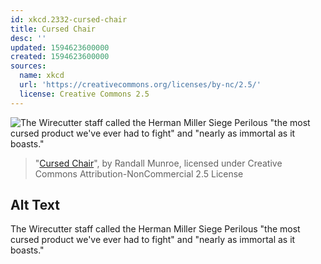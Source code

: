 ```yaml
---
id: xkcd.2332-cursed-chair
title: Cursed Chair
desc: ''
updated: 1594623600000
created: 1594623600000
sources:
  name: xkcd
  url: 'https://creativecommons.org/licenses/by-nc/2.5/'
  license: Creative Commons 2.5
---
```

![The Wirecutter staff called the Herman Miller Siege Perilous "the most cursed product we've ever had to fight" and "nearly as immortal as it boasts."](https://imgs.xkcd.com/comics/cursed_chair.png)
> "[Cursed Chair](https://xkcd.com/2332/)", by Randall Munroe, licensed under Creative Commons Attribution-NonCommercial 2.5 License

## Alt Text
The Wirecutter staff called the Herman Miller Siege Perilous "the most cursed product we've ever had to fight" and "nearly as immortal as it boasts."
